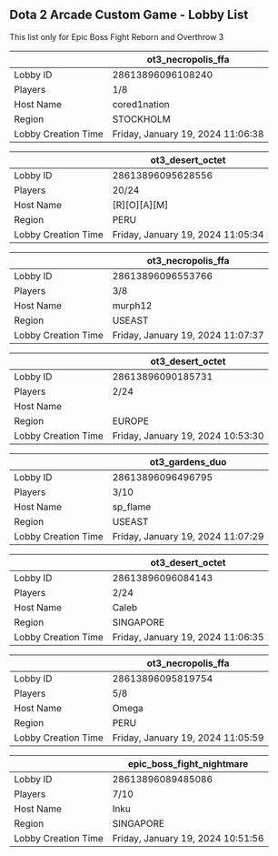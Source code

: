## Dota 2 Arcade Custom Game - Lobby List

This list only for Epic Boss Fight Reborn and Overthrow 3

|  | ot3_necropolis_ffa |
| ------ | ------ |
| Lobby ID | 28613896096108240 |
| Players | 1/8 |
| Host Name | cored1nation |
| Region | STOCKHOLM |
| Lobby Creation Time | Friday, January 19, 2024 11:06:38 |


|  | ot3_desert_octet |
| ------ | ------ |
| Lobby ID | 28613896095628556 |
| Players | 20/24 |
| Host Name | [R][O][A][M] |
| Region | PERU |
| Lobby Creation Time | Friday, January 19, 2024 11:05:34 |


|  | ot3_necropolis_ffa |
| ------ | ------ |
| Lobby ID | 28613896096553766 |
| Players | 3/8 |
| Host Name | murph12 |
| Region | USEAST |
| Lobby Creation Time | Friday, January 19, 2024 11:07:37 |


|  | ot3_desert_octet |
| ------ | ------ |
| Lobby ID | 28613896090185731 |
| Players | 2/24 |
| Host Name | <Cyborgix> |
| Region | EUROPE |
| Lobby Creation Time | Friday, January 19, 2024 10:53:30 |


|  | ot3_gardens_duo |
| ------ | ------ |
| Lobby ID | 28613896096496795 |
| Players | 3/10 |
| Host Name | sp_flame |
| Region | USEAST |
| Lobby Creation Time | Friday, January 19, 2024 11:07:29 |


|  | ot3_desert_octet |
| ------ | ------ |
| Lobby ID | 28613896096084143 |
| Players | 2/24 |
| Host Name | Caleb |
| Region | SINGAPORE |
| Lobby Creation Time | Friday, January 19, 2024 11:06:35 |


|  | ot3_necropolis_ffa |
| ------ | ------ |
| Lobby ID | 28613896095819754 |
| Players | 5/8 |
| Host Name | Omega |
| Region | PERU |
| Lobby Creation Time | Friday, January 19, 2024 11:05:59 |


|  | epic_boss_fight_nightmare |
| ------ | ------ |
| Lobby ID | 28613896089485086 |
| Players | 7/10 |
| Host Name | Inku |
| Region | SINGAPORE |
| Lobby Creation Time | Friday, January 19, 2024 10:51:56 |


